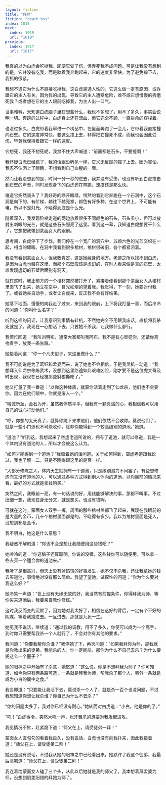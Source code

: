 ```yaml
---
layout: fiction
title: "拜师"
fiction: "death_bus"
index: 1018
next:
  index: 1019
  url: "1019"
previous:
  index: 1017
  url: "1017"
---
```

我真的以为白虎会吃掉我，即便它受了伤，但弄死我不成问题。可是让我没有想到的是，它并没有吃我，而是驮着我奔跑起来，它的速度非常快，为了避免摔下去，我抓的很紧。

我想不通它为什么不直接吃掉我，这白虎是通人性的，它这么做一定有原因，或许跟它的主人有关。因为我的出现，导致它的主人遭受危险，难不成它想慢慢的折磨死我？或者想在它的主人跟前吃掉我，为主人出一口气。

世事难料，天知道白虎脑子里在想些什么，我也不多想了，用不了多久，事实会说明一切。奔跑的过程中，白虎身上还在流血，但它完全不顾，一直拼命的穿梭着。

也没过多久，白虎带着我窜进一个树丛中，在里面奔跑了一会儿，它带着我直接撞向石壁。它的速度非常快，要这么撞上去，非得把它撞死不成，而我也会因此受伤，毕竟我保持着跟它一样的速度。

它想死，我还不想死呢，我禁不住大声喊道：“前面都是石头，不要撞啊！”

我怀疑白虎已经疯了，我的话跟没听见一样，它义无反顾的撞了上去。因为害怕，我忍不住闭上了眼睛，不想看到自己血腥的一面。

然而让我没想到的是，时间一分一秒的进去，我并没有受伤，也没有听到白虎撞击到石壁的声音，同时发现身下的白虎还在奔跑，速度还是那么快。

难道它突然调头了？我好奇的睁开眼睛，愕然的看到它奔跑在一个石洞中，这个石洞是向下的，有阶梯，越往下越亮堂，颜色有好多种。在这个世界上，不可能有电，所以不是灯光，不晓得到底是什么光。

随着深入，我发现阶梯走道的两边放着很多不同颜色的石头，石头虽小，但可以放射出刺眼的光芒，就是这些石头照亮了这里。看到这一幕，我知道白虎想要干什么了，它想把我带到蒙面女人的跟前。

思考间，白虎停下了步伐，我们停在一个宽广的洞穴中，五颜六色的光芒交织在一起，相当的耀眼。在洞中我看到很多棺材，棺材很破旧，各个都紧闭着。

我没有看到蒙面女人，但我敢肯定，这是她藏身的地方。老道之所以找不到白虎，是因为白虎也藏在这里，而那个石壁应该是虚幻的，在别人看来像是真的石壁，太难发现虚幻的石壁后面别有洞天。

就在这时，我正前方的一个棺材突然被打开了，紧接着便看到那个蒙面女人从棺材里面飞了出来，她立在空中，目光如炬的望着我。我觉得，下一刻，她要对付我了。或者她亲自动手，或者让白虎来，反正我不会有好结果。

她落下地面，慢慢的向我走了过来，来到我的跟前，上下将我打量一番，而后冷冷的问道：“你叫什么名字？”

听到这样的问话，让我意识到事情有转机，不然她完全不用跟我废话，直接将我杀死就是了。我现在一心想活下去，只要她不杀我，让我做什么都行。

我慌忙回道：“我叫刘明布，通常大家都叫我阿布。我不是有心冒犯你，还请你高抬贵手，放我一条生路。”

她接着问道：“你一个凡夫俗子，来这里做什么？”

我不可能说是为了葛钰和孟婆而来，说了她也不会相信，于是我灵机一动道：“我想拜入仙龙宗修炼武术，没想到这里路途如此艰难凶险，刚才要不是这位虎大哥及时出现，我现在已经被那些豺狼撕吃了。”

她又打量了我一番道：“以你这种体质，就算你活着走到了仙龙宗，他们也不会要你。因为在他们眼中，你就是废人一个。”

“精诚所至，金石为开，虽然我体质平平，但我有一颗真诚的心，我相信我可以用自己的诚心打动他们。”

“哼，你想的太天真了，就算你跪下来求他们，他们依然不会收你。莫说他们了，就是一些小门派也不可能收你，除非你能得到一个较高级别的道池。”她道。

“道池？”听到这，我想起来了空虚老道所说的，拥有了道池，就可以修道，我是一个体内没有道池的人，所以才会被这么认为。

“如何才能得到一个道池？”我顺着她的话问道。关于如何得到，空虚老道跟我说过，我也了解一二，只是不晓得跟这里的是否一样。

“大部分修炼之人，体内天生就拥有一个道池，只是级别潜力不同罢了。有些想修炼而又没有道池的人，可以通过各种方式得到别人体内的道池，以你目前的情况来看，最好的方式就是拿钱购买。”

突然之间，我眼前一亮，有一句话说的好，用钱能够解决的事，那都不叫事。不过细细一想，我现在身无分文，就是想买，也没有钱啊。

可就在这时，蒙面女人双手一挥，周围的那些棺材盖都飞了起来，展现在我眼前的是大量的金币，几十个棺材里面都是的，不晓得有多少。我以为棺材里面是死人，没想到都是金币。

我不明白，她这是什么意思？

我疑惑不解的道：“你该不会是想让我随便用这些钱吧？”

她冷冷的道：“你这脑子还算聪明，你说的没错，这些钱你可以随便用，可以拿一些去买一个适合你的道池来。”

我听了是很高兴，但天上没有掉馅饼的好事发生，她不仅不杀我，还让我拿她的钱去买道池，事情绝对没有那么简单。我望了望她，试探性的问道：“你为什么要对我这么好？”

她冷笑一声道：“世上没有无缘无故的好，我当然有前提条件，你得拜我为师，等你买来道池后，我要亲自教你修炼。”

这时我反而变的沉默了，因为她对我太好了，相信在这好的背后，一定有个不好的阴谋，等着我跳进去。一旦进去，那就是九死一生。

她见我不说话，继续道：“通过我的调教，用不了多久，你便可以成为一个高手，到时你只需要帮我杀一个人就行了，不会对你有其他的要求。”

我问道：“你要我帮你杀谁？”我停顿了下，再次问道：“如果我拜你为师，那我就是你教出来的徒弟，我能杀的人，你一定能杀，那你为什么不自己去杀？为什么要兜这么一个圈子？”

她的眼神之中开始有了杀意，她怒道：“这么说，你是不想拜我为师了？你可知道，如今你只有两条路可选，一条就是拜我为师，帮我杀了那个人，另外一条就是成为小白的腹中之食。”

我当即道：“只要能让我活下去，莫说杀一个人了，就是杀一百个也没问题，不过我想知道你想让我杀谁？你自己为什么不去杀？”

“你的问题太多了，我对你已经没有耐心。”她转而对白虎道：“小白，他是你的了。”

“吼！”白虎得令，突然大吼一声，张牙舞爪的想要对我发起进攻。

我见情况不妙，赶紧跪下道：“师父在上，请受徒弟一拜！”

蒙面女人直勾勾的看着我良久，没有说话，白虎也没有向我扑来，因此我接着道：“师父在上，请受徒弟二拜！”

她还是没有说话，不过我从她的眼神之中已经看出来，她默许了我这个徒弟，我最后高喊道：“师父在上，请受徒弟三拜！”

我连着给蒙面女人磕了三个头，从此以后她就是我的师父了，我本想着拜孟婆为师，没想到阴差阳错的拜她为师了。